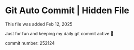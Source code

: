 # Git Auto Commit | Hidden File

This file was added Feb 12, 2025

Just for fun and keeping my daily git commit active 🤪

commit number: 252124
